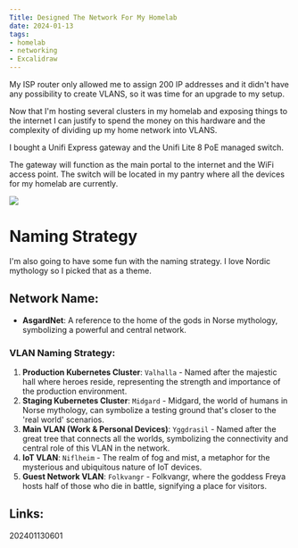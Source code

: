 ```yaml
---
Title: Designed The Network For My Homelab
date: 2024-01-13
tags:
- homelab
- networking
- Excalidraw
---
```


My ISP router only allowed me to assign 200 IP addresses and it didn't have any possibility to create VLANS, so it was time for an upgrade to my setup.

Now that I'm hosting several clusters in my homelab and exposing things to the internet I can justify to spend the money on this hardware and the complexity of dividing up my home network into VLANS.

I bought a Unifi Express gateway and the Unifi Lite 8 PoE managed switch.

The gateway will function as the main portal to the internet and the WiFi access point. The switch will be located in my pantry where all the devices for my homelab are currently.

![](/homelab-network.png)


# Naming Strategy

I'm also going to have some fun with the naming strategy. I love Nordic mythology so I picked that as a theme.

## Network Name:

- **AsgardNet**: A reference to the home of the gods in Norse mythology, symbolizing a powerful and central network.

### VLAN Naming Strategy:

1. **Production Kubernetes Cluster**: `Valhalla` - Named after the majestic hall where heroes reside, representing the strength and importance of the production environment.
2. **Staging Kubernetes Cluster**: `Midgard` - Midgard, the world of humans in Norse mythology, can symbolize a testing ground that's closer to the 'real world' scenarios.
3. **Main VLAN (Work & Personal Devices)**: `Yggdrasil` - Named after the great tree that connects all the worlds, symbolizing the connectivity and central role of this VLAN in the network.
4. **IoT VLAN**: `Niflheim` - The realm of fog and mist, a metaphor for the mysterious and ubiquitous nature of IoT devices.
5. **Guest Network VLAN**: `Folkvangr` - Folkvangr, where the goddess Freya hosts half of those who die in battle, signifying a place for visitors.

## Links:

202401130601
